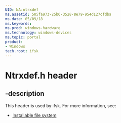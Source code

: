 ```yaml
---
UID: NA:ntrxdef
ms.assetid: 505fa973-25b6-3528-8e79-954d127cfdba
ms.date: 05/09/18
ms.keywords: 
ms.prod: windows-hardware
ms.technology: windows-devices
ms.topic: portal
product:
- Windows
tech.root: ifsk
---
```


# Ntrxdef.h header


## -description


This header is used by ifsk. For more information, see:

- [Installable file system](../_ifsk/index.md)
